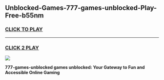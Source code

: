 
## Unblocked-Games-777-games-unblocked-Play-Free-b55nm
<h3>
<a href="https://premium76.site?title=777-games-unblocked&ref=15A">CLICK TO PLAY</a></h3>
<hr>

<h3>
<a href="https://premium76.site?title=777-games-unblocked&ref=15A">CLICK 2 PLAY</a>
  
</h3>

<a href="https://premium76.site?title=777-games-unblocked&ref=15A"><img src="https://clearcache.store/games.png"></a>


**777-games-unblocked games unblocked: Your Gateway to Fun and Accessible Online Gaming**
